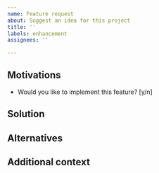 ```yaml
---
name: Feature request
about: Suggest an idea for this project
title: ''
labels: enhancement
assignees: ''

---
```


## Motivations

<!--
If your feature request is related to a problem, please describe it.
-->

- Would you like to implement this feature? [y/n]

## Solution

<!-- Describe the solution you'd like. -->

## Alternatives

<!-- Describe any alternative solutions or features you've considered. -->

## Additional context

<!-- Add any other context or screenshots about the feature request here. -->
